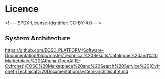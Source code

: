# Licence

<! --- SPDX-License-Identifier: CC-BY-4.0  -- >

## System Architecture
https://github.com/EOSC-PLATFORM/Software-Documentation/blob/master/Technical%20Results/Catalogue%20and%20Marketplace%20(Athena-OpenAIRE-Cyfronet)/EOSC%20Marketplace%20and%20Search%20Service%20(Cyfronet)/Technical%20Documentation/system-architecutre.md

